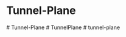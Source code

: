 # Tunnel-Plane
#   T u n n e l - P l a n e  
 #   T u n n e l P l a n e  
 #   t u n n e l - p l a n e  
 